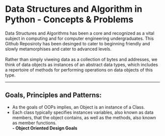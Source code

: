 ﻿# Data Structures and Algorithm in Python - Concepts & Problems

 Data Structures and Algorithms has been a core and recognized as a vital subject in computing and for computer engineering undergraduates. This Github Reposiroty has been desinged to cater to beginning friendly and slowly metamorphises and cater to advanced levels. <br>
 <br>
 Rather than simply viweing data as a collection of bytes and addresses, we think of data objects as instances of an abstract data types, which includes a repertoire of methods for performing operations on data objects of this type.
 <hr/>
 
 ## Goals, Principles and Patterns:
 - As the goals of OOPs implies, an Object is an instance of a Class.
 - Each class typically specifies instances variables, also known as data members, that the object contains, as well as the methods, also known as member functions.<br>
 **- Object Oriented Design Goals**
